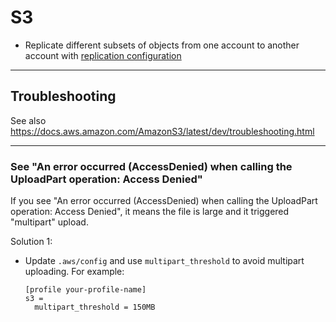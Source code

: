 # S3

- Replicate different subsets of objects from one account to another account with [replication configuration](https://docs.aws.amazon.com/AmazonS3/latest/userguide/replication-add-config.html)

---
## Troubleshooting
See also https://docs.aws.amazon.com/AmazonS3/latest/dev/troubleshooting.html

---
### See "An error occurred (AccessDenied) when calling the UploadPart operation: Access Denied"
If you see "An error occurred (AccessDenied) when calling the UploadPart operation: Access Denied",
it means the file is large and it triggered "multipart" upload.

Solution 1:
- Update `.aws/config` and use `multipart_threshold` to avoid multipart uploading. For example:
   ```
   [profile your-profile-name]
   s3 =
     multipart_threshold = 150MB
   ```
